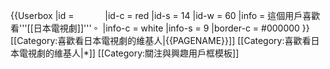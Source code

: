 {{Userbox
 |id = <span lang=ja><span style="color:white;">ドラマ</span></span>
 |id-c = red
 |id-s = 14
 |id-w = 60
 |info = <span lang="zh-tw">這個用戶喜歡看'''[[日本電視劇]]'''。
 |info-c = white
 |info-s = 9
 |border-c = #000000
}}<includeonly>[[Category:喜歡看日本電視劇的維基人|{{PAGENAME}}]]</includeonly><noinclude>
[[Category:喜歡看日本電視劇的維基人|*]]
[[Category:關注與興趣用戶框模板]]
</noinclude>